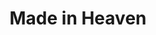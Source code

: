 ---
title: 'Made in Heaven'
genre: 'Disco'
artist: 'Queen'
price: 23.50
label: 'F'
image: 'queen-made-in-heaven'
band-origin: 'UK'
country-code: 'UK'
type: 'record'
---